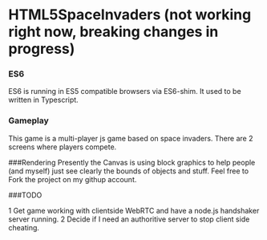 HTML5SpaceInvaders (not working right now, breaking changes in progress)
========

### ES6
ES6 is running in ES5 compatible browsers via ES6-shim. It used to be written in Typescript.

### Gameplay
This game is a multi-player js game based on space invaders. There are 2 screens where players compete.

###Rendering
Presently the Canvas is using block graphics to help people (and myself) just see clearly the bounds of objects and stuff. Feel free to Fork the project on my githup account.

###TODO

1 Get game working with clientside WebRTC and have a node.js handshaker server running.
2 Decide if I need an authoritive server to stop client side cheating.
